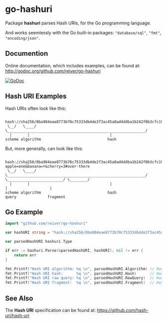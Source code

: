 # go-hashuri

Package **hashuri** parses Hash URIs, for the Go programming language.

And works seemlessly with the Go built-in packages: `"database/sql"`, `"fmt"`, `"encoding/json"`.


## Documention

Online documentation, which includes examples, can be found at: http://godoc.org/github.com/reiver/go-hashuri

[![GoDoc](https://godoc.org/github.com/reiver/go-hashuri?status.svg)](https://godoc.org/github.com/reiver/go-hashuri)


## Hash URI Examples

Hash URIs often look like this:

```
 hash://sha256/0ba904eae8773b70c75333db4de2f3ac45a8ad4ddba1b242f0b3cfc199391dd8
 \__/   \____/ \______________________________________________________________/
  |       |                                    |
scheme algorithm                              hash
```

But, more generally, can look like this:

```
 hash://sha256/0ba904eae8773b70c75333db4de2f3ac45a8ad4ddba1b242f0b3cfc199391dd8?apple=one&banana=۲&cherry=3#over-there
 \__/   \____/ \______________________________________________________________/ \_________________________/ \________/
  |       |                                    |                                            |                   |
scheme algorithm                              hash                                        query              fragment
```


## Go Example

```go
import "github.com/reiver/go-hashuri"

var hashURI string = "hash://sha256/0ba904eae8773b70c75333db4de2f3ac45a8ad4ddba1b242f0b3cfc199391dd8"

var parsedHashURI hashuri.Type

if err := hashuri.Parse(&parsedHashURI, hashURI); nil != err {
	return err
}

fmt.Printf("Hash URI algorithm: %q \n", parsedHashURI.Algorithm) // Hash URI algorithm: "sha256"
fmt.Printf("Hash URI hash:      %q \n", parsedHashURI.Hash)      // Hash URI hash:      "0ba904eae8773b70c75333db4de2f3ac45a8ad4ddba1b242f0b3cfc199391dd8"
fmt.Printf("Hash URI raw query: %q \n", parsedHashURI.RawQuery)  // Hash URI raw query: ""
fmt.Printf("Hash URI fragment:  %q \n", parsedHashURI.Fragment)  // Hash URI fragment:  ""
```


## See Also

The **Hash URI** specification can be found at: https://github.com/hash-uri/hash-uri
